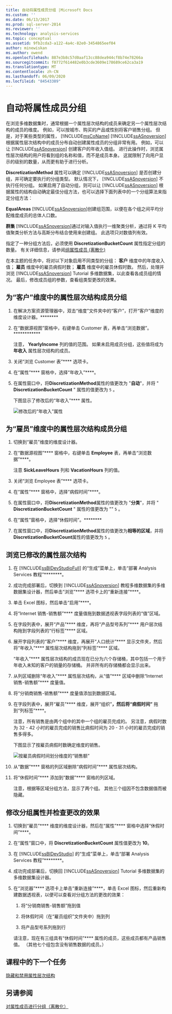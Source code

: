 ```yaml
---
title: 自动将属性成员分组 |Microsoft Docs
ms.custom: ''
ms.date: 06/13/2017
ms.prod: sql-server-2014
ms.reviewer: ''
ms.technology: analysis-services
ms.topic: conceptual
ms.assetid: 9fb2cda3-a122-4a4c-82e0-3454865eef04
author: minewiskan
ms.author: owend
ms.openlocfilehash: 887e3b8c57d0aaf13cc88dea944cf8b74e78266a
ms.sourcegitcommit: f0772f614482e0b3cde3609e178689ce62ca3a19
ms.translationtype: MT
ms.contentlocale: zh-CN
ms.lasthandoff: 06/09/2020
ms.locfileid: "84543389"
---
```

# <a name="automatically-grouping-attribute-members"></a>自动将属性成员分组
  在浏览多维数据集时，通常根据一个属性层次结构的成员来确定另一个属性层次结构的成员的维度。 例如，可以按城市、购买的产品或性别将客户销售分组。 但是，对于某些类型的属性， [!INCLUDE[msCoName](../includes/msconame-md.md)] [!INCLUDE[ssASnoversion](../includes/ssasnoversion-md.md)] 根据属性层次结构中的成员分布自动创建属性成员的分组非常有用。 例如，可以让 [!INCLUDE[ssASnoversion](../includes/ssasnoversion-md.md)] 创建客户的年收入值组。 进行此操作时，浏览属性层次结构的用户将看到组的名称和值，而不是成员本身。 这就限制了向用户显示的级别的数量，从而更有助于进行分析。

 **DiscretizationMethod** 属性可以确定 [!INCLUDE[ssASnoversion](../includes/ssasnoversion-md.md)] 是否创建分组，并可确定要执行的分组类型。 默认情况下， [!INCLUDE[ssASnoversion](../includes/ssasnoversion-md.md)] 不执行任何分组。 如果启用了自动分组，则可以让 [!INCLUDE[ssASnoversion](../includes/ssasnoversion-md.md)] 根据属性的结构自动确定最佳分组方法，也可以选择下面列表中的一个分组算法来指定分组方法：

 **EqualAreas** [!INCLUDE[ssASnoversion](../includes/ssasnoversion-md.md)]创建组范围，以便在各个组之间平均分配维度成员的总体人口数。

 **群集** [!INCLUDE[ssASnoversion](../includes/ssasnoversion-md.md)]通过对输入值执行一维聚类分析，通过将 K 平均值聚类分析方法与高斯分布结合使用来创建组。 此选项只对数值列有效。

 指定了一种分组方法后，必须使用 **DiscretizationBucketCount** 属性指定分组的数量。 有关详细信息，请参阅[组属性成员 &#40;离散化&#41;](multidimensional-models/attribute-properties-group-attribute-members.md)

 在本主题的任务中，将对以下对象启用不同类型的分组： **客户** 维度中的年度收入值； **雇员** 维度中的雇员病假时数； **雇员** 维度中的雇员休假时数。 然后，处理并浏览 [!INCLUDE[ssASnoversion](../includes/ssasnoversion-md.md)] Tutorial 多维数据集，以此查看各成员组的情况。 最后，修改成员组的参数，查看组类型更改的效果。

## <a name="grouping-attribute-hierarchy-members-in-the-customer-dimension"></a>为“客户”维度中的属性层次结构成员分组

1.  在解决方案资源管理器中，双击“维度”文件夹中的“客户”，打开“客户”维度的维度设计器。********

2.  在“数据源视图”窗格中，右键单击 Customer 表，再单击“浏览数据”。************

     注意， **YearlyIncome** 列的值的范围。 如果未启用成员分组，这些值将成为 **年收入** 属性层次结构的成员。

3.  关闭“浏览 Customer 表”**** 选项卡。

4.  在“属性”**** 窗格中，选择“年收入”****。

5.  在属性窗口中，将**DiscretizationMethod**属性的值更改为 "**自动**"，并将 " **DiscretizationBucketCount** " 属性的值更改为 `5` 。

     下图显示了修改后的“年收入”**** 属性。

     ![修改后的“年收入”属性](../../2014/tutorials/media/l4-discretizationmethod-1.gif "修改后的“年收入”属性")

## <a name="grouping-attribute-hierarchy-members-in-the-employee-dimension"></a>为“雇员”维度中的属性层次结构成员分组

1.  切换到“雇员”维度的维度设计器。

2.  在“数据源视图”**** 窗格中，右键单击 **Employee** 表，再单击“浏览数据”****。

     注意 **SickLeaveHours** 列和 **VacationHours** 列的值。

3.  关闭“浏览 Employee 表”**** 选项卡。

4.  在“属性”**** 窗格中，选择“病假时间”****。

5.  在属性窗口中，将**DiscretizationMethod**属性的值更改为 "**分类**"，并将 " **DiscretizationBucketCount** " 属性的值更改为 "" `5` 。

6.  在“属性”窗格中，选择“休假时间”。********

7.  在属性窗口中，将**DiscretizationMethod**属性的值更改为**相等的区域**，并将**DiscretizationBucketCount**属性的值更改为 `5` 。

## <a name="browsing-the-modified-attribute-hierarchies"></a>浏览已修改的属性层次结构

1.  在 [!INCLUDE[ssBIDevStudioFull](../includes/ssbidevstudiofull-md.md)] 的“生成”菜单上，单击“部署 Analysis Services 教程”********。

2.  成功完成部署后，切换到 [!INCLUDE[ssASnoversion](../includes/ssasnoversion-md.md)] 教程多维数据集的多维数据集设计器，然后单击“浏览”**** 选项卡上的“重新连接”****。

3.  单击 Excel 图标，然后单击“启用”****。

4.  将“Internet 销售-销售额”**** 度量值拖到数据透视表字段列表的“值”区域。

5.  在字段列表中，展开“产品”**** 维度，再将“产品型号系列”**** 用户层次结构拖到字段列表的“行标签”**** 区域。

6.  展开字段列表的“客户”**** 维度，再展开“人口统计”**** 显示文件夹，然后将“年收入”**** 属性层次结构拖到“列标签”**** 区域。

     “年收入”**** 属性层次结构的成员现在已分为六个存储桶，其中包括一个用于年收入未知的客户的销量的存储桶。 并非所有的存储桶都会显示出来。

7.  从列区域删除“年收入”**** 属性层次结构，从“值”**** 区域中删除“Internet 销售-销售额”**** 度量值。

8.  将“分销商销售-销售额”**** 度量值添加到数据区域。

9. 在字段列表中，展开“雇员”**** 维度，展开“组织”****，然后将“病假时间”**** 拖到“列标签”****。

     注意，所有销售是由两个组中的其中一个组的雇员完成的。 另注意，病假时数为 32 - 42 小时的雇员完成的销售比病假时间为 20 - 31 小时的雇员完成的销售多得多。

     下图显示了按雇员病假时数确定维度的销售。

     ![按雇员病假时间划分维度的“销售额”](../../2014/tutorials/media/l4-discretizationmethod-2.gif "按雇员病假时间划分维度的“销售额”")

10. 从“数据”**** 窗格的列区域删除“病假时间”**** 属性层次结构。

11. 将“休假时间”**** 添加到“数据”**** 窗格的列区域。

     注意，根据等区域分组方法，显示了两个组。 其他三个组因不包含数据值而被隐藏。

## <a name="modifying-grouping-properties-and-reviewing-the-effect-of-the-changes"></a>修改分组属性并检查更改的效果

1.  切换到“雇员”**** 维度的维度设计器，然后在“属性”**** 窗格中选择“休假时间”****。

2.  在“属性”窗口中，将 **DiscretizationBucketCount** 属性值更改为 **10**。

3.  在 [!INCLUDE[ssBIDevStudio](../includes/ssbidevstudio-md.md)] 的“生成”菜单上，单击“部署 Analysis Services 教程”********。

4.  成功完成部署后，切换回 [!INCLUDE[ssASnoversion](../includes/ssasnoversion-md.md)] Tutorial 多维数据集的多维数据集设计器。

5.  在“浏览器”**** 选项卡上单击“重新连接”****，单击 Excel 图标，然后重新构建数据透视表，以便可以查看对分组方法的更改的效果：

    1.  将“分销商销售-销售额”拖到值

    2.  将休假时间（在“雇员组织”文件夹中）拖到列

    3.  将产品型号系列拖到行

     请注意，现在有三组具有“休假时间”**** 属性的成员，这些成员都有产品销售值。 （其他七个组包含没有销售数据的成员。）

## <a name="next-task-in-lesson"></a>课程中的下一个任务
 [隐藏和禁用属性层次结构](lesson-4-4-hiding-and-disabling-attribute-hierarchies.md)

## <a name="see-also"></a>另请参阅
 [对属性成员进行分组（离散化）](multidimensional-models/attribute-properties-group-attribute-members.md)


